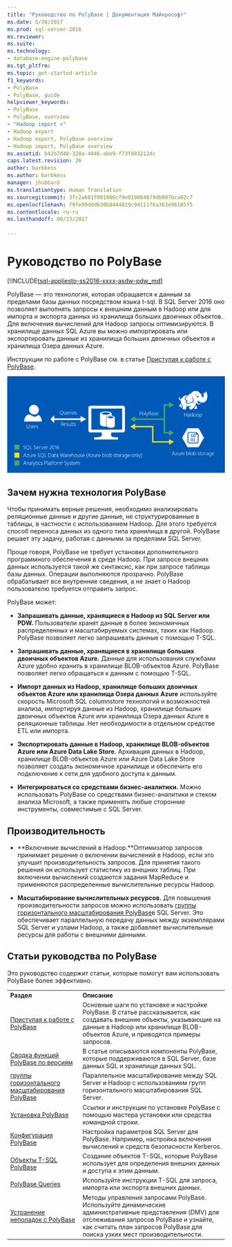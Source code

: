 ```yaml
---
title: "Руководство по PolyBase | Документация Майкрософт"
ms.date: 5/30/2017
ms.prod: sql-server-2016
ms.reviewer: 
ms.suite: 
ms.technology:
- database-engine-polybase
ms.tgt_pltfrm: 
ms.topic: get-started-article
f1_keywords:
- PolyBase
- PolyBase, guide
helpviewer_keywords:
- PolyBase
- PolyBase, overview
- "Hadoop import ×"
- Hadoop export
- Hadoop export, PolyBase overview
- Hadoop import, PolyBase overview
ms.assetid: b42b7d48-328a-4046-abe9-f73fd83212dc
caps.latest.revision: 26
author: barbkess
ms.author: barbkess
manager: jhubbard
ms.translationtype: Human Translation
ms.sourcegitcommit: 3fc2a681f001906cf9e819084679db097bca62c7
ms.openlocfilehash: f9fe99ddd630b8444819c94111f6a363e96105f5
ms.contentlocale: ru-ru
ms.lasthandoff: 06/23/2017

---
```

# <a name="polybase-guide"></a>Руководство по PolyBase
[!INCLUDE[tsql-appliesto-ss2016-xxxx-asdw-pdw_md](../../includes/tsql-appliesto-ss2016-xxxx-asdw-pdw-md.md)]

  PolyBase — это технология, которая обращается к данным за пределами базы данных посредством языка t-sql.  В SQL Server 2016 оно позволяет выполнять запросы к внешним данным в Hadoop или для импорта и экспорта данных из хранилища больших двоичных объектов. Для включения вычислений для Hadoop запросы оптимизируются. В хранилище данных SQL Azure вы можно импортировать или экспортировать данные из хранилища больших двоичных объектов и хранилища Озера данных Azure.
  
  
 Инструкции по работе с PolyBase см. в статье [Приступая к работе с PolyBase](../../relational-databases/polybase/get-started-with-polybase.md).  
  
 ![Логическая схема использования PolyBase](../../relational-databases/polybase/media/polybase-logical.png "логическая схема использования PolyBase")  
  
## <a name="why-use-polybase"></a>Зачем нужна технология PolyBase  
Чтобы принимать верные решения, необходимо анализировать реляционные данные и другие данные, не структурированные в таблицы, в частности с использованием Hadoop. Для этого требуется способ переноса данных из одного типа хранилища в другой. PolyBase решает эту задачу, работая с данными за пределами SQL Server.  
  
Проще говоря, PolyBase не требует установки дополнительного программного обеспечения в среде Hadoop. При запросе внешних данных используется такой же синтаксис, как при запросе таблицы базы данных. Операции выполняются прозрачно. PolyBase обрабатывает все внутренние сведения, а не знает о Hadoop пользователю требуется отправить запрос. 
  
 PolyBase может:  
  
-   **Запрашивать данные, хранящиеся в Hadoop из SQL Server или PDW.** Пользователи хранят данные в более экономичных распределенных и масштабируемых системах, таких как Hadoop. PolyBase позволяет легко запрашивать данные с помощью T-SQL.  
  
-   **Запрашивать данные, хранящиеся в хранилище больших двоичных объектов Azure.** Данные для использования службами Azure удобно хранить в хранилище BLOB-объектов Azure.  PolyBase позволяет легко обращаться к данным с помощью T-SQL.  
  
-   **Импорт данных из Hadoop, хранилище больших двоичных объектов Azure или хранилища Озера данных Azure** используйте скорость Microsoft SQL columnstore технологий и возможностей анализа, импортируя данные из Hadoop, хранилище больших двоичных объектов Azure или хранилища Озера данных Azure в реляционные таблицы. Нет необходимости в отдельном средстве ETL или импорта.  

-   **Экспортировать данные в Hadoop, хранилище BLOB-объектов Azure или Azure Data Lake Store.** Архивация данных в Hadoop, хранилище BLOB-объектов Azure или Azure Data Lake Store позволяет создать экономичное хранилище и обеспечить его подключение к сети для удобного доступа к данным.  
  
-   **Интегрироваться со средствами бизнес-аналитики.** Можно использовать PolyBase со средствами бизнес-аналитики и стеком анализа Microsoft, а также применять любые сторонние инструменты, совместимые с SQL Server.  
  
## <a name="performance"></a>Производительность  
  
-   **Включение вычислений в Hadoop.**Оптимизатор запросов принимает решение о включении вычислений в Hadoop, если это улучшит производительность запросов.  Для принятия такого решения он использует статистику из внешних таблиц.   При включении вычислений создаются задания MapReduce и применяются распределенные вычислительные ресурсы Hadoop.  
  
-   **Масштабирование вычислительных ресурсов.** Для повышения производительности запросов можно использовать [группы горизонтального масштабирования PolyBase](../../relational-databases/polybase/polybase-scale-out-groups.md)в SQL Server. Это обеспечивает параллельную передачу данных между экземплярами SQL Server и узлами Hadoop, а также добавляет вычислительные ресурсы для работы с внешними данными.  
  
## <a name="polybase-guide-topics"></a>Статьи руководства по PolyBase  
 Это руководство содержит статьи, которые помогут вам использовать PolyBase более эффективно.  
  
|||  
|-|-|  
|**Раздел**|**Описание**|  
|[Приступая к работе с PolyBase](../../relational-databases/polybase/get-started-with-polybase.md)|Основные шаги по установке и настройке PolyBase. В статье рассказывается, как создавать внешние объекты, указывающие на данные в Hadoop или хранилище BLOB-объектов Azure, и приводятся примеры запросов.|  
|[Сводка функций PolyBase по версиям](../../relational-databases/polybase/polybase-versioned-feature-summary.md)|В статье описываются компоненты PolyBase, которые поддерживаются в SQL Server, базе данных SQL и хранилище данных SQL.|  
|[группы горизонтального масштабирования PolyBase](../../relational-databases/polybase/polybase-scale-out-groups.md)|Параллельное масштабирование между SQL Server и Hadoop с использованием групп горизонтального масштабирования SQL Server.|  
|[Установка PolyBase](../../relational-databases/polybase/polybase-installation.md)|Ссылки и инструкции по установке PolyBase с помощью мастера установки или средства командной строки.|  
|[Конфигурация PolyBase](../../relational-databases/polybase/polybase-configuration.md)|Настройка параметров SQL Server для PolyBase.  Например, настройка включения вычислений и средств безопасности Kerberos.|  
|[Объекты T-SQL PolyBase](../../relational-databases/polybase/polybase-t-sql-objects.md)|Создание объектов T-SQL, которые PolyBase использует для определения внешних данных и доступа к этим данным.|  
|[PolyBase Queries](../../relational-databases/polybase/polybase-queries.md)|Используйте инструкции T-SQL для запроса, импорта или экспорта внешних данных.|  
|[Устранение неполадок c PolyBase](../../relational-databases/polybase/polybase-troubleshooting.md)|Методы управления запросами PolyBase. Используйте динамические административные представления (DMV) для отслеживания запросов PolyBase и узнайте, как считать план запросов PolyBase для поиска узких мест производительности.|  
  
  

